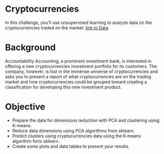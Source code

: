 # Cryptocurrencies
In this challenge, you’ll use unsupervised learning to analyze data on the cryptocurrencies traded on the market.
[link to Data](https://github.com/edyeh1991/Cryptocurrencies/blob/master/Resources/crypto_data.csv)

# Background
Accountability Accounting, a prominent investment bank, is interested in offering a new cryptocurrencies investment portfolio for its customers. The company, however, is lost in the immense universe of cryptocurrencies and asks you to present a report of what cryptocurrencies are on the trading market and how cryptocurrencies could be grouped toward creating a classification for developing this new investment product.

# Objective
- Prepare the data for dimensions reduction with PCA and clustering using K-means.
- Reduce data dimensions using PCA algorithms from sklearn.
- Predict clusters using cryptocurrencies data using the K-means algorithm form sklearn.
- Create some plots and data tables to present your results.
